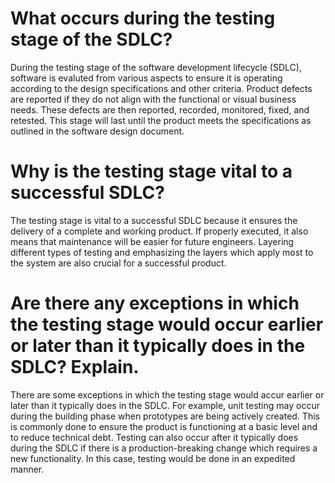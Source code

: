 # What occurs during the testing stage of the SDLC?
During the testing stage of the software development lifecycle (SDLC), software is evaluted from various aspects to ensure it is operating according to the design specifications and other criteria.  Product defects are reported if they do not align with the functional or visual business needs.  These defects are then reported, recorded, monitored, fixed, and retested.  This stage will last until the product meets the specifications as outlined in the software design document.

# Why is the testing stage vital to a successful SDLC?
The testing stage is vital to a successful SDLC because it ensures the delivery of a complete and working product.  If properly executed, it also means that maintenance will be easier for future engineers.  Layering different types of testing and emphasizing the layers which apply most to the system are also crucial for a successful product.

# Are there any exceptions in which the testing stage would occur earlier or later than it typically does in the SDLC? Explain.
There are some exceptions in which the testing stage would accur earlier or later than it typically does in the SDLC.  For example, unit testing may occur during the building phase when prototypes are being actively created.  This is commonly done to ensure the product is functioning at a basic level and to reduce technical debt.  Testing can also occur after it typically does during the SDLC if there is a production-breaking change which requires a new functionality.  In this case, testing would be done in an expedited manner.
